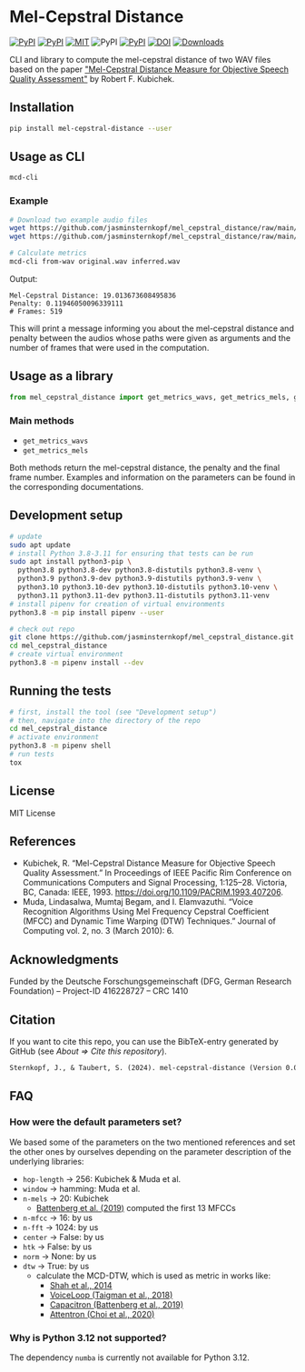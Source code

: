 # Mel-Cepstral Distance

[![PyPI](https://img.shields.io/pypi/v/mel-cepstral-distance.svg)](https://pypi.python.org/pypi/mel-cepstral-distance)
[![PyPI](https://img.shields.io/pypi/pyversions/mel-cepstral-distance.svg)](https://pypi.python.org/pypi/mel-cepstral-distance)
[![MIT](https://img.shields.io/github/license/jasminsternkopf/mel_cepstral_distance.svg)](https://github.com/jasminsternkopf/mel_cepstral_distance/blob/main/LICENSE)
![PyPI](https://img.shields.io/pypi/implementation/mel-cepstral-distance.svg)
[![PyPI](https://img.shields.io/github/commits-since/jasminsternkopf/mel_cepstral_distance/latest/main.svg)](https://github.com/jasminsternkopf/mel_cepstral_distance/compare/v0.0.3...main)
[![DOI](https://zenodo.org/badge/DOI/10.5281/zenodo.10567255.svg)](https://doi.org/10.5281/zenodo.10567255)
[![Downloads](https://static.pepy.tech/badge/mel-cepstral-distance)](https://pepy.tech/project/mel-cepstral-distance)

CLI and library to compute the mel-cepstral distance of two WAV files based on the paper ["Mel-Cepstral Distance Measure for Objective Speech Quality Assessment"](https://ieeexplore.ieee.org/document/407206) by Robert F. Kubichek.

## Installation

```sh
pip install mel-cepstral-distance --user
```

## Usage as CLI

```sh
mcd-cli
```

### Example

```sh
# Download two example audio files
wget https://github.com/jasminsternkopf/mel_cepstral_distance/raw/main/examples/similar_audios/original.wav
wget https://github.com/jasminsternkopf/mel_cepstral_distance/raw/main/examples/similar_audios/inferred.wav

# Calculate metrics
mcd-cli from-wav original.wav inferred.wav
```

Output:

```text
Mel-Cepstral Distance: 19.013673608495836
Penalty: 0.11946050096339111
# Frames: 519
```

This will print a message informing you about the mel-cepstral distance and penalty between the audios whose paths were given as arguments and the number of frames that were used in the computation.

## Usage as a library

```py
from mel_cepstral_distance import get_metrics_wavs, get_metrics_mels, get_metrics_mels_pairwise
```

### Main methods

- `get_metrics_wavs`
- `get_metrics_mels`

Both methods return the mel-cepstral distance, the penalty and the final frame number. Examples and information on the parameters can be found in the corresponding documentations.

## Development setup

```sh
# update
sudo apt update
# install Python 3.8-3.11 for ensuring that tests can be run
sudo apt install python3-pip \
  python3.8 python3.8-dev python3.8-distutils python3.8-venv \
  python3.9 python3.9-dev python3.9-distutils python3.9-venv \
  python3.10 python3.10-dev python3.10-distutils python3.10-venv \
  python3.11 python3.11-dev python3.11-distutils python3.11-venv
# install pipenv for creation of virtual environments
python3.8 -m pip install pipenv --user

# check out repo
git clone https://github.com/jasminsternkopf/mel_cepstral_distance.git
cd mel_cepstral_distance
# create virtual environment
python3.8 -m pipenv install --dev
```

## Running the tests

```sh
# first, install the tool (see "Development setup")
# then, navigate into the directory of the repo
cd mel_cepstral_distance
# activate environment
python3.8 -m pipenv shell
# run tests
tox
```

## License

MIT License

## References

- Kubichek, R. “Mel-Cepstral Distance Measure for Objective Speech Quality Assessment.” In Proceedings of IEEE Pacific Rim Conference on Communications Computers and Signal Processing, 1:125–28. Victoria, BC, Canada: IEEE, 1993. https://doi.org/10.1109/PACRIM.1993.407206.
- Muda, Lindasalwa, Mumtaj Begam, and I. Elamvazuthi. “Voice Recognition Algorithms Using Mel Frequency Cepstral Coefficient (MFCC) and Dynamic Time Warping (DTW) Techniques.” Journal of Computing vol. 2, no. 3 (March 2010): 6.

## Acknowledgments

Funded by the Deutsche Forschungsgemeinschaft (DFG, German Research Foundation) – Project-ID 416228727 – CRC 1410

## Citation

If you want to cite this repo, you can use the BibTeX-entry generated by GitHub (see *About => Cite this repository*).

```txt
Sternkopf, J., & Taubert, S. (2024). mel-cepstral-distance (Version 0.0.3) [Computer software]. https://doi.org/10.5281/zenodo.10567255
```

## FAQ

### How were the default parameters set?

We based some of the parameters on the two mentioned references and set the other ones by ourselves depending on the parameter description of the underlying libraries:

- `hop-length` -> 256: Kubichek & Muda et al.
- `window` -> hamming: Muda et al.
- `n-mels` -> 20: Kubichek
  - [Battenberg et al. (2019)](https://arxiv.org/abs/1906.03402) computed the first 13 MFCCs
- `n-mfcc` -> 16: by us
- `n-fft` -> 1024: by us
- `center` -> False: by us
- `htk` -> False: by us
- `norm` -> None: by us
- `dtw` -> True: by us
  - calculate the MCD-DTW, which is used as metric in works like:
    - [Shah et al., 2014](https://ieeexplore.ieee.org/abstract/document/6853600)
    - [VoiceLoop (Taigman et al., 2018)](https://arxiv.org/abs/1707.06588)
    - [Capacitron (Battenberg et al., 2019)](https://arxiv.org/abs/1906.03402)
    - [Attentron (Choi et al., 2020)](https://arxiv.org/abs/2005.08484)

### Why is Python 3.12 not supported?

The dependency `numba` is currently not available for Python 3.12.
